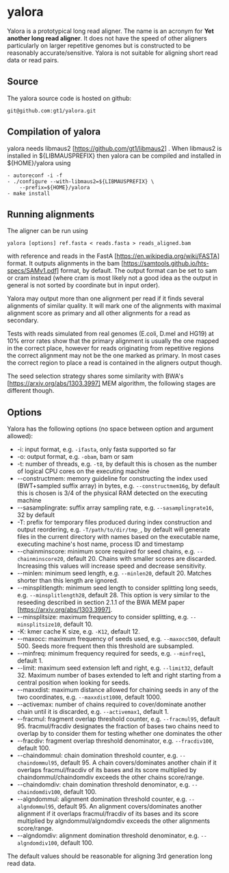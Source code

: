 # yalora
Yalora is a prototypical long read aligner. The name is an acronym for **Yet another long read aligner**.
It does not have the speed of other aligners particularly on larger repetitive genomes but is constructed to be reasonably accurate/sensitive. Yalora is not suitable for
aligning short read data or read pairs.

## Source

The yalora source code is hosted on github:

	git@github.com:gt1/yalora.git

## Compilation of yalora

yalora needs libmaus2 [https://github.com/gt1/libmaus2] . When libmaus2
is installed in ${LIBMAUSPREFIX} then yalora can be compiled and
installed in ${HOME}/yalora using

	- autoreconf -i -f
	- ./configure --with-libmaus2=${LIBMAUSPREFIX} \
		--prefix=${HOME}/yalora
	- make install

## Running alignments

The aligner can be run using

```
yalora [options] ref.fasta < reads.fasta > reads_aligned.bam
```

with reference and reads in the FastA [https://en.wikipedia.org/wiki/FASTA] format. It outputs alignments in the bam [https://samtools.github.io/hts-specs/SAMv1.pdf] format, by default.
The output format can be set to sam or cram instead (where cram is most likely not a good idea as the output in general is not sorted by coordinate but in input order).

Yalora may output more than one alignment per read if it finds several alignments of similar quality. It will mark one of the alignments with maximal alignment score as primary and all other alignments
for a read as secondary.

Tests with reads simulated from real genomes (E.coli, D.mel and HG19) at 10% error rates show that the primary alignment is usually the one mapped in the correct place, however for reads originating
from repetitive regions the correct alignment may not be the one marked as primary. In most cases the correct region to place a read is contained in the aligners output though.

The seed selection strategy shares some similarity with BWA's [https://arxiv.org/abs/1303.3997] MEM algorithm, the following stages are different though.

## Options

Yalora has the following options (no space between option and argument allowed):

* -i: input format, e.g. `-ifasta`, only fasta supported so far
* -o: output format, e.g. `-obam`, bam or sam
* -t: number of threads, e.g. `-t8`, by default this is chosen as the number of logical CPU cores on the executing machine
* --constructmem: memory guideline for constructing the index used (BWT+sampled suffix array) in bytes, e.g. `--constructmem16g`, by default this is chosen is 3/4 of the physical RAM detected on the executing machine
* --sasamplingrate: suffix array sampling rate, e.g. `--sasamplingrate16`, 32 by default
* -T: prefix for temporary files produced during index construction and output reordering, e.g. `-T/path/to/dir/tmp_`, by default will generate files in the current directory with names based on the executable name, executing machine's host name, process ID and timestamp
* --chainminscore: minimum score required for seed chains, e.g. `--chainminscore20`, default 20. Chains with smaller scores are discarded. Increasing this values will increase speed and decrease sensitivity.
* --minlen: minimum seed length, e.g. `--minlen20`, default 20. Matches shorter than this length are ignored.
* --minsplitlength: minimum seed length to consider splitting long seeds, e.g. `--minsplitlength28`, default 28. This option is very similar to the reseeding described in section 2.1.1 of the BWA MEM paper [https://arxiv.org/abs/1303.3997].
* --minsplitsize: maximum frequency to consider splitting, e.g. `--minsplitsize10`, default 10.
* -K: kmer cache K size, e.g. `-K12`, default 12.
* --maxocc: maximum frequency of seeds used, e.g. `--maxocc500`, default 500. Seeds more frequent then this threshold are subsampled.
* --minfreq: minimum frequency required for seeds, e.g. `--minfreq1`, default 1.
* --limit: maximum seed extension left and right, e.g. `--limit32`, default 32. Maximum number of bases extended to left and right starting from a central position when looking for seeds.
* --maxxdist: maximum distance allowed for chaining seeds in any of the two coordinates, e.g. `--maxxdist1000`, default 1000.
* --activemax: number of chains required to cover/dominate another chain until it is discarded, e.g. `--activemax1`, default 1.
* --fracmul: fragment overlap threshold counter, e.g. `--fracmul95`, default 95. fracmul/fracdiv designates the fraction of bases two chains need to overlap by to consider them for testing whether one dominates the other
* --fracdiv: fragment overlap threshold denominator, e.g. `--fracdiv100`, default 100.
* --chaindommul: chain domination threshold counter, e.g. `--chaindommul95`, default 95. A chain covers/dominates another chain if it overlaps fracmul/fracdiv of its bases and its score multiplied by chaindommul/chaindomdiv exceeds the other chains score/range.
* --chaindomdiv: chain domination threshold denominator, e.g. `--chaindomdiv100`, default 100.
* --algndommul: alignment domination threshold counter, e.g. `--algndommul95`, default 95. An alignment covers/dominates another alignment if it overlaps fracmul/fracdiv of its bases and its score multiplied by algndommul/algndomdiv exceeds the other alignments score/range.
* --algndomdiv: alignment domination threshold denominator, e.g. `--algndomdiv100`, default 100.

The default values should be reasonable for aligning 3rd generation long read data.
